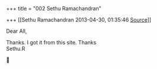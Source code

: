 +++
title = "002 Sethu Ramachandran"

+++
[[Sethu Ramachandran	2013-04-30, 01:35:46 [Source](https://groups.google.com/g/samskrita/c/3twRpgRUJXU)]]



Dear All,  

Thanks. I got it from this site. Thanks  
Sethu.R  



